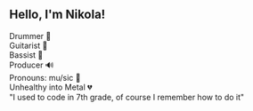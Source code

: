 ## Hello, I'm Nikola!
Drummer 🥁
<br>
Guitarist 🎸
<br>
Bassist 🎺
<br>
Producer 🔊
<br>
Pronouns: mu/sic 🖤
<br>
Unhealthy into Metal 💔
<br>
"I used to code in 7th grade, of course I remember how to do it"


<!--
**nikolapernik/nikolapernik** is a ✨ _special_ ✨ repository because its `README.md` (this file) appears on your GitHub profile.

Here are some ideas to get you started:

- 🔭 I’m currently working on ...
- 🌱 I’m currently learning ...
- 👯 I’m looking to collaborate on ...
- 🤔 I’m looking for help with ...
- 💬 Ask me about ...
- 📫 How to reach me: ...
- 😄 Pronouns: ...
- ⚡ Fun fact: ...
-->
